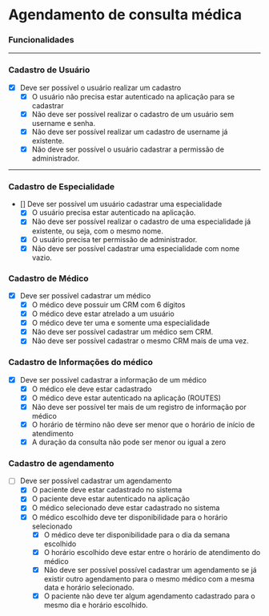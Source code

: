 # Agendamento de consulta médica

### **Funcionalidades**

---

### **Cadastro de Usuário**

- [x] Deve ser possível o usuário realizar um cadastro
  - [x] O usuário não precisa estar autenticado na aplicação para se cadastrar
  - [x] Não deve ser possível realizar o cadastro de um usuário sem username e senha.
  - [x] Não deve ser possível realizar um cadastro de username já existente.
  - [x] Não deve ser possível o usuário cadastrar a permissão de administrador.

---

### **Cadastro de Especialidade**

- [] Deve ser possível um usuário cadastrar uma especialidade
  - [x] O usuário precisa estar autenticado na aplicação.
  - [x] Não deve ser possível realizar o cadastro de uma especialidade já existente, ou seja, com o mesmo nome.
  - [x] O usuário precisa ter permissão de administrador.
  - [x] Não deve ser possível cadastrar uma especialidade com nome vazio.

### **Cadastro de Médico**

- [x] Deve ser possível cadastrar um médico
  - [x] O médico deve possuir um CRM com 6 dígitos
  - [x] O médico deve estar atrelado a um usuário
  - [x] O médico deve ter uma e somente uma especialidade
  - [x] Não deve ser possível cadastrar um médico sem CRM.
  - [x] Não deve ser possível cadastrar o mesmo CRM mais de uma vez.

### **Cadastro de Informações do médico**

- [x] Deve ser possível cadastrar a informação de um médico
  - [x] O médico ele deve estar cadastrado
  - [x] O médico deve estar autenticado na aplicação (ROUTES)
  - [x] Não deve ser possível ter mais de um registro de informação por médico
  - [x] O horário de término não deve ser menor que o horário de início de atendimento
  - [x] A duração da consulta não pode ser menor ou igual a zero

### **Cadastro de agendamento**

- [ ] Deve ser possível cadastrar um agendamento
  - [x] O paciente deve estar cadastrado no sistema
  - [x] O paciente deve estar autenticado na aplicação
  - [x] O médico selecionado deve estar cadastrado no sistema
  - [x] O médico escolhido deve ter disponibilidade para o horário selecionado
    - [x] O médico deve ter disponibilidade para o dia da semana escolhido
    - [x] O horário escolhido deve estar entre o horário de atendimento do médico
    - [x] Não deve ser possível possível cadastrar um agendamento se já existir outro agendamento para o mesmo médico com a mesma data e horário selecionado.
    - [x] O paciente não deve ter algum agendamento cadastrado para o mesmo dia e horário escolhido.
